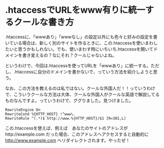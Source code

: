 # .htaccessでURLをwww有りに統一するクールな書き方

.htaccessに、「wwwあり」「wwwなし」の設定以外にも色々と好みの設定を書いている場合は、新しく別のサイトを作るときに、この.htaccessを使いまわしたいと思うかもしれない。でも、使いまわす時にいちいち.htaccessを開いてドメインを書き変えるの？なにそれ？クールじゃないよね。

というわけで、今回は.htaccessを使ってURLを「wwwあり」に統一する。ただし、.htaccessに自分のドメインを書かないで、っていう方法を紹介しようと思う。

なお、この方法を教えるのは私ではない。クールな外国人だ！！っていうわけで、こういうクールな方法は大体、クールな外国人がクールな英語で解説してるものなんですよ。っていうわけで、ググりました。見つけました。

```
RewriteEngine On
RewriteCond %{HTTP_HOST} !^www\.
RewriteRule ^(.*)$ http://www.%{HTTP_HOST}/$1 [R=301,L]
```
この.htaccessを使えば、例えば　あなたのサイトのアドレスがhttp://example.com だった場合、このアドレスへアクセスすると自動的に http://www.example.com へリダイレクトされます。やったぜ！
